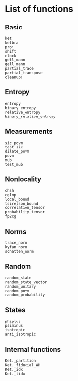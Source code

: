 # List of functions

## Basic

```@docs
ket
ketbra
proj
shift
clock
gell_mann
gell_mann!
partial_trace
partial_transpose
cleanup!
```

## Entropy

```@docs
entropy
binary_entropy
relative_entropy
binary_relative_entropy
```

## Measurements

```@docs
sic_povm
test_sic
dilate_povm
povm
mub
test_mub
```

## Nonlocality

```@docs
chsh
cglmp
local_bound
tsirelson_bound
correlation_tensor
probability_tensor
fp2cg
```

## Norms

```@docs
trace_norm
kyfan_norm
schatten_norm
```

## Random

```@docs
random_state
random_state_vector
random_unitary
random_povm
random_probability
```

## States

```@docs
phiplus
psiminus
isotropic
anti_isotropic
```
## Internal functions

```@docs
Ket._partition
Ket._fiducial_WH
Ket._idx
Ket._tidx
```

